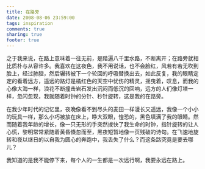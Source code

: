 ```yaml
---
title: 在路旁
date: 2008-08-06 23:59:00
tags: inspiration
comments: true
sharing: true
footer: true
---
```


之于我来说，在路上意味着一往无前，是踏遍八千里水路，不断离开；在路旁就相比质朴与从容许多。我喜欢在这夜色，我不用说话，也不会脸红，风若有若无吹到脸上，经过肺腔，然后辗转被下一个轮回的呼吸替换出去，如此反复，我的眼睛定定的看着远方，遥远的路灯是橘红色的天空中忧伤的精灵，摇曳着，叹息，而我的心像大海一样，浪花不断撞击岩石发出沉闷而低沉的回响，远方的人们像灯塔一样，忽闪忽现，我就随着时钟的分针、秒针旋转，这是我的在路旁。

在我少年时代的记忆里，夜晚像看不到尽头的麦田一样漫长又遥远，我像一个小小的玩具一样，那么小巧被放在床上，睁大双眼，惶恐的，黑色填满了我的眼睛。然而随着我年龄的增长，像一只无形的手突然拨快了我生命的时钟，指针旋转的让人心慌，黎明常常紧随着黄昏倏忽而至，黑夜短暂地像一页残破的诗句。在飞速地旋转和夜以继日的以自我为圆心的奔跑中，我丢失了什么？而这条路究竟是要去哪儿？

我知道的是我不能停下来，每个人的一生都是一次远行啊，我要永远在路上。